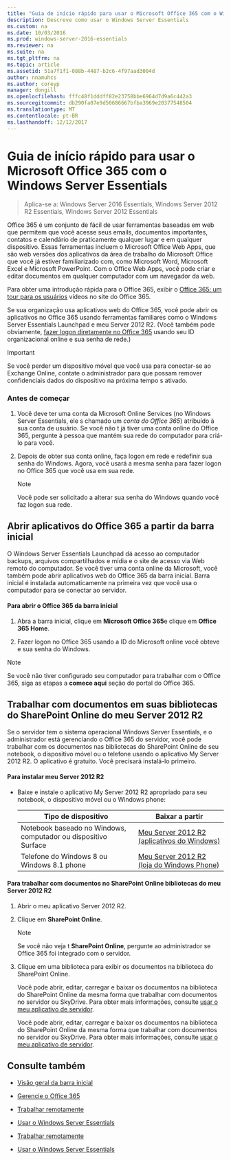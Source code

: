 ```yaml
---
title: "Guia de início rápido para usar o Microsoft Office 365 com o Windows Server Essentials"
description: Descreve como usar o Windows Server Essentials
ms.custom: na
ms.date: 10/03/2016
ms.prod: windows-server-2016-essentials
ms.reviewer: na
ms.suite: na
ms.tgt_pltfrm: na
ms.topic: article
ms.assetid: 51a7f1f1-088b-4487-b2c6-4f97aad3004d
author: nnamuhcs
ms.author: coreyp
manager: dongill
ms.openlocfilehash: fffc48f1dddff82e23758bbe6964d7d9a6c442a3
ms.sourcegitcommit: db290fa07e9d50686667bfba3969e20377548504
ms.translationtype: MT
ms.contentlocale: pt-BR
ms.lasthandoff: 12/12/2017
---
```

# <a name="quick-start-guide-to-using-microsoft-office-365-with-windows-server-essentials"></a>Guia de início rápido para usar o Microsoft Office 365 com o Windows Server Essentials

>Aplica-se a: Windows Server 2016 Essentials, Windows Server 2012 R2 Essentials, Windows Server 2012 Essentials

 Office 365 é um conjunto de fácil de usar ferramentas baseadas em web que permitem que você acesse seus emails, documentos importantes, contatos e calendário de praticamente qualquer lugar e em qualquer dispositivo. Essas ferramentas incluem o Microsoft Office Web Apps, que são web versões dos aplicativos da área de trabalho do Microsoft Office que você já estiver familiarizado com, como Microsoft Word, Microsoft Excel e Microsoft PowerPoint. Com o Office Web Apps, você pode criar e editar documentos em qualquer computador com um navegador da web.  
  
 Para obter uma introdução rápida para o Office 365, exibir o [Office 365: um tour para os usuários](https://onlinehelp.microsoft.com/office365-smallbusinesses/hh534379.aspx) vídeos no site do Office 365.  
  
 Se sua organização usa aplicativos web do Office 365, você pode abrir os aplicativos no Office 365 usando ferramentas familiares como o Windows Server Essentials Launchpad e meu Server 2012 R2. (Você também pode obviamente, [fazer logon diretamente no Office 365](https://login.microsoftonline.com/login.srf?wa=wsignin1.0&rpsnv=2&ct=1384059583&rver=6.1.6206.0&wp=MBI_KEY&wreply=https:%2F%2Fwww.outlook.com%2Fowa%2F&id=260563&whr=students.tamuk.edu&CBCXT=out) usando seu ID organizacional online e sua senha de rede.)  
  
> [!IMPORTANT]
>  Se você perder um dispositivo móvel que você usa para conectar-se ao Exchange Online, contate o administrador para que possam remover confidenciais dados do dispositivo na próxima tempo s ativado.  
  
### <a name="before-you-begin"></a>Antes de começar  
  
1.  Você deve ter uma conta da Microsoft Online Services (no Windows Server Essentials, ele s chamado um *conta do Office 365*) atribuído à sua conta de usuário. Se você não t já tiver uma conta online do Office 365, pergunte à pessoa que mantém sua rede do computador para criá-lo para você.  
  
2.  Depois de obter sua conta online, faça logon em rede e redefinir sua senha do Windows. Agora, você usará a mesma senha para fazer logon no Office 365 que você usa em sua rede.  
  
    > [!NOTE]
    >  Você pode ser solicitado a alterar sua senha do Windows quando você faz logon sua rede.  
  
## <a name="open-office-365-apps-from-the-launchpad"></a>Abrir aplicativos do Office 365 a partir da barra inicial  
 O Windows Server Essentials Launchpad dá acesso ao computador backups, arquivos compartilhados e mídia e o site de acesso via Web remoto do computador. Se você tiver uma conta online da Microsoft, você também pode abrir aplicativos web do Office 365 da barra inicial. Barra inicial é instalada automaticamente na primeira vez que você usa o computador para se conectar ao servidor.  
  
#### <a name="to-open-office-365-from-the-launchpad"></a>Para abrir o Office 365 da barra inicial  
  
1.  Abra a barra inicial, clique em **Microsoft Office 365**e clique em **Office 365 Home**.  
  
2.  Fazer logon no Office 365 usando a ID do Microsoft online você obteve e sua senha do Windows.  
  
> [!NOTE]
>  Se você não tiver configurado seu computador para trabalhar com o Office 365, siga as etapas a **comece aqui** seção do portal do Office 365.  
  
## <a name="work-with-documents-in-your-sharepoint-online-libraries-from-my-server-2012-r2"></a>Trabalhar com documentos em suas bibliotecas do SharePoint Online do meu Server 2012 R2  
 Se o servidor tem o sistema operacional Windows Server Essentials, e o administrador está gerenciando o Office 365 do servidor, você pode trabalhar com os documentos nas bibliotecas do SharePoint Online de seu notebook, o dispositivo móvel ou o telefone usando o aplicativo My Server 2012 R2. O aplicativo é gratuito. Você precisará instalá-lo primeiro.  
  
#### <a name="to-install-my-server-2012-r2"></a>Para instalar meu Server 2012 R2  
  
-   Baixe e instale o aplicativo My Server 2012 R2 apropriado para seu notebook, o dispositivo móvel ou o Windows phone:  
  
    |Tipo de dispositivo|Baixar a partir|  
    |-----------------|-------------------|  
    |Notebook baseado no Windows, computador ou dispositivo Surface|[Meu Server 2012 R2 (aplicativos do Windows)](https://apps.microsoft.com/windows/app/my-server-2012-r2/67e86695-bda3-4f32-96c4-2e20e56f1cf3)|  
    | Telefone do Windows 8 ou Windows 8.1 phone|[Meu Server 2012 R2 (loja do Windows Phone)](http://www.windowsphone.com/store/app/my-server-2012-r2/44f596b5-0477-4096-b96e-ddd6ef64ad6b)|  
  
#### <a name="to-work-with-documents-in-sharepoint-online-libraries-from-my-server-2012-r2"></a>Para trabalhar com documentos no SharePoint Online bibliotecas do meu Server 2012 R2  
  
1.  Abrir o meu aplicativo Server 2012 R2.  
  
2.  Clique em **SharePoint Online**.  
  
    > [!NOTE]
    >  Se você não veja t **SharePoint Online**, pergunte ao administrador se Office 365 foi integrado com o servidor.  
  
3.  Clique em uma biblioteca para exibir os documentos na biblioteca do SharePoint Online.  
  

     Você pode abrir, editar, carregar e baixar os documentos na biblioteca do SharePoint Online da mesma forma que trabalhar com documentos no servidor ou SkyDrive. Para obter mais informações, consulte [usar o meu aplicativo de servidor](Use-the-My-Server-App-to-Connect-to-Windows-Server-Essentials.md).  

     Você pode abrir, editar, carregar e baixar os documentos na biblioteca do SharePoint Online da mesma forma que trabalhar com documentos no servidor ou SkyDrive. Para obter mais informações, consulte [usar o meu aplicativo de servidor](../use/Use-the-My-Server-App-to-Connect-to-Windows-Server-Essentials.md).  

  
## <a name="see-also"></a>Consulte também  
  
-   [Visão geral da barra inicial](../manage/Overview-of-the-Launchpad-in-Windows-Server-Essentials.md)  
  
-   [Gerencie o Office 365](../manage/Manage-Office-365-in-Windows-Server-Essentials.md)  
  

-   [Trabalhar remotamente](Work-Remotely-in-Windows-Server-Essentials.md)  
  
-   [Usar o Windows Server Essentials](Use-Windows-Server-Essentials.md)

-   [Trabalhar remotamente](../use/Work-Remotely-in-Windows-Server-Essentials.md)  
  
-   [Usar o Windows Server Essentials](../use/Use-Windows-Server-Essentials.md)

